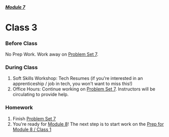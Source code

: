 ##### [Module 7](../../)

# Class 3

### Before Class
No Prep Work. Work away on [Problem Set 7](../problem-set).

### During Class

1. Soft Skills Workshop: Tech Resumes (if you're interested in an apprenticeship / job in tech, you won't want to miss this!)
2. Office Hours: Continue working on [Problem Set 7](../problem-set). Instructors will be circulating to provide help.

### Homework
1. Finish [Problem Set 7](../problem-set)
2. You're ready for [Module 8](../../../module8)! The next step is to start work on the [Prep for Module 8 / Class 1](../../../module8/materials/class1-prep)
